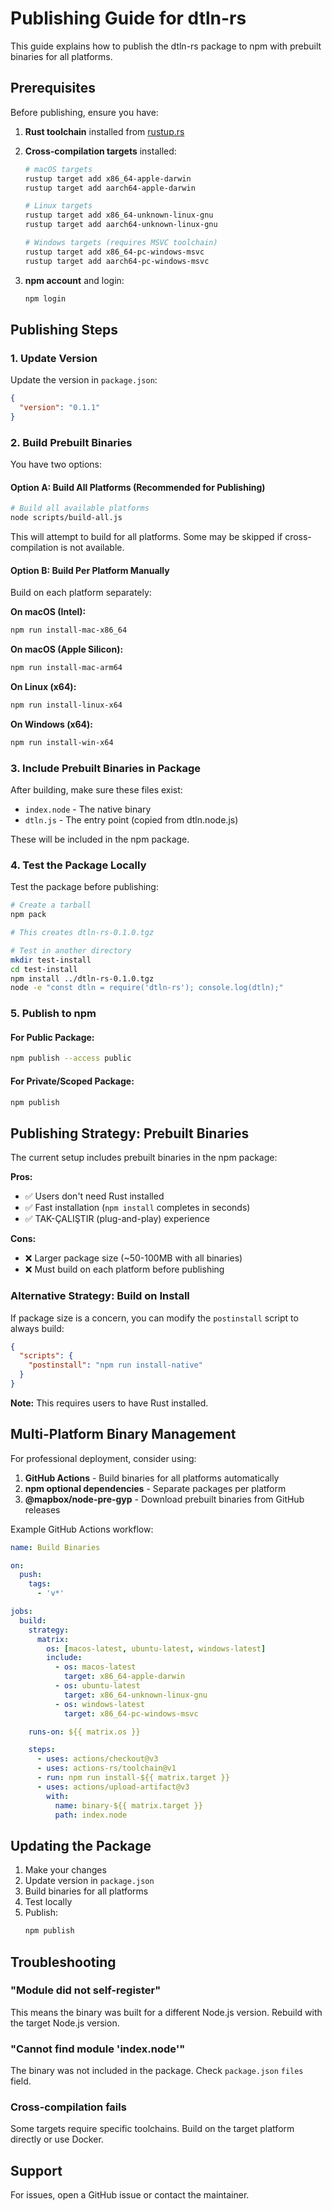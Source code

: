 # Publishing Guide for dtln-rs

This guide explains how to publish the dtln-rs package to npm with prebuilt binaries for all platforms.

## Prerequisites

Before publishing, ensure you have:

1. **Rust toolchain** installed from [rustup.rs](https://rustup.rs/)
2. **Cross-compilation targets** installed:
   ```bash
   # macOS targets
   rustup target add x86_64-apple-darwin
   rustup target add aarch64-apple-darwin

   # Linux targets
   rustup target add x86_64-unknown-linux-gnu
   rustup target add aarch64-unknown-linux-gnu

   # Windows targets (requires MSVC toolchain)
   rustup target add x86_64-pc-windows-msvc
   rustup target add aarch64-pc-windows-msvc
   ```

3. **npm account** and login:
   ```bash
   npm login
   ```

## Publishing Steps

### 1. Update Version

Update the version in `package.json`:
```json
{
  "version": "0.1.1"
}
```

### 2. Build Prebuilt Binaries

You have two options:

#### Option A: Build All Platforms (Recommended for Publishing)

```bash
# Build all available platforms
node scripts/build-all.js
```

This will attempt to build for all platforms. Some may be skipped if cross-compilation is not available.

#### Option B: Build Per Platform Manually

Build on each platform separately:

**On macOS (Intel):**
```bash
npm run install-mac-x86_64
```

**On macOS (Apple Silicon):**
```bash
npm run install-mac-arm64
```

**On Linux (x64):**
```bash
npm run install-linux-x64
```

**On Windows (x64):**
```bash
npm run install-win-x64
```

### 3. Include Prebuilt Binaries in Package

After building, make sure these files exist:
- `index.node` - The native binary
- `dtln.js` - The entry point (copied from dtln.node.js)

These will be included in the npm package.

### 4. Test the Package Locally

Test the package before publishing:

```bash
# Create a tarball
npm pack

# This creates dtln-rs-0.1.0.tgz

# Test in another directory
mkdir test-install
cd test-install
npm install ../dtln-rs-0.1.0.tgz
node -e "const dtln = require('dtln-rs'); console.log(dtln);"
```

### 5. Publish to npm

#### For Public Package:
```bash
npm publish --access public
```

#### For Private/Scoped Package:
```bash
npm publish
```

## Publishing Strategy: Prebuilt Binaries

The current setup includes prebuilt binaries in the npm package:

**Pros:**
- ✅ Users don't need Rust installed
- ✅ Fast installation (`npm install` completes in seconds)
- ✅ TAK-ÇALIŞTIR (plug-and-play) experience

**Cons:**
- ❌ Larger package size (~50-100MB with all binaries)
- ❌ Must build on each platform before publishing

### Alternative Strategy: Build on Install

If package size is a concern, you can modify the `postinstall` script to always build:

```json
{
  "scripts": {
    "postinstall": "npm run install-native"
  }
}
```

**Note:** This requires users to have Rust installed.

## Multi-Platform Binary Management

For professional deployment, consider using:

1. **GitHub Actions** - Build binaries for all platforms automatically
2. **npm optional dependencies** - Separate packages per platform
3. **@mapbox/node-pre-gyp** - Download prebuilt binaries from GitHub releases

Example GitHub Actions workflow:

```yaml
name: Build Binaries

on:
  push:
    tags:
      - 'v*'

jobs:
  build:
    strategy:
      matrix:
        os: [macos-latest, ubuntu-latest, windows-latest]
        include:
          - os: macos-latest
            target: x86_64-apple-darwin
          - os: ubuntu-latest
            target: x86_64-unknown-linux-gnu
          - os: windows-latest
            target: x86_64-pc-windows-msvc

    runs-on: ${{ matrix.os }}

    steps:
      - uses: actions/checkout@v3
      - uses: actions-rs/toolchain@v1
      - run: npm run install-${{ matrix.target }}
      - uses: actions/upload-artifact@v3
        with:
          name: binary-${{ matrix.target }}
          path: index.node
```

## Updating the Package

1. Make your changes
2. Update version in `package.json`
3. Build binaries for all platforms
4. Test locally
5. Publish:
   ```bash
   npm publish
   ```

## Troubleshooting

### "Module did not self-register"
This means the binary was built for a different Node.js version. Rebuild with the target Node.js version.

### "Cannot find module 'index.node'"
The binary was not included in the package. Check `package.json` `files` field.

### Cross-compilation fails
Some targets require specific toolchains. Build on the target platform directly or use Docker.

## Support

For issues, open a GitHub issue or contact the maintainer.
